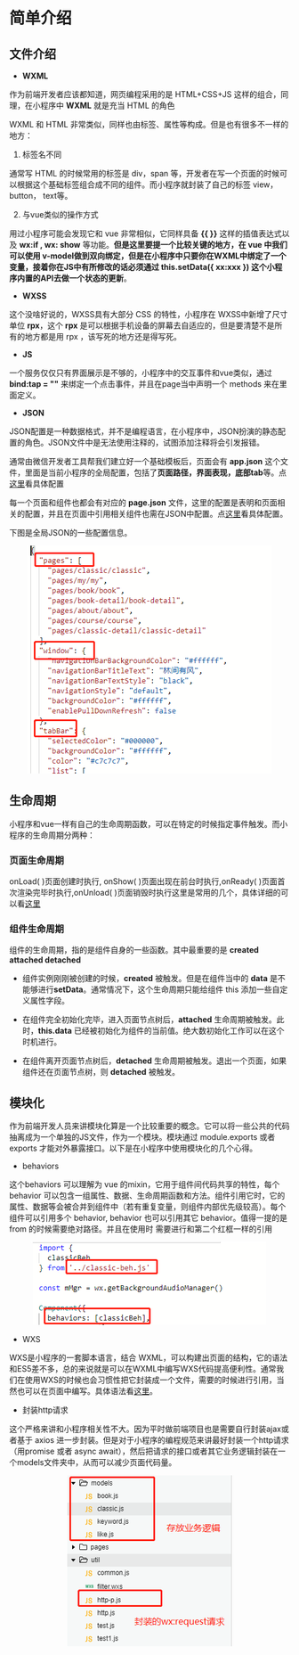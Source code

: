 # 简单介绍

## 文件介绍

* **WXML**   

作为前端开发者应该都知道，网页编程采用的是 HTML+CSS+JS 这样的组合，同理，在小程序中 **WXML** 就是充当 HTML 的角色

WXML 和 HTML 非常类似，同样也由标签、属性等构成。但是也有很多不一样的地方：

1. 标签名不同   

通常写 HTML 的时候常用的标签是 div，span 等，开发者在写一个页面的时候可以根据这个基础标签组合成不同的组件。而小程序就封装了自己的标签 view， button， text等。

2. 与vue类似的操作方式   

用过小程序可能会发现它和 vue 非常相似，它同样具备 **{{ }}** 这样的插值表达式以及 **wx:if , wx: show** 等功能。**但是这里要提一个比较关键的地方，在 vue 中我们可以使用 v-model做到双向绑定，但是在小程序中只要你在WXML中绑定了一个变量，接着你在JS中有所修改的话必须通过 **this.setData({ xx:xxx })**  这个小程序内置的API去做一个状态的更新**。

* **WXSS**   

这个没啥好说的，WXSS具有大部分 CSS 的特性，小程序在 WXSS中新增了尺寸单位 **rpx**，这个 **rpx** 是可以根据手机设备的屏幕去自适应的，但是要清楚不是所有的地方都是用 rpx ，该写死的地方还是得写死。

* **JS**      

一个服务仅仅只有界面展示是不够的，小程序中的交互事件和vue类似，通过**bind:tap = ""** 来绑定一个点击事件，并且在page当中声明一个 methods 来在里面定义。

* **JSON**   

JSON配置是一种数据格式，并不是编程语言，在小程序中，JSON扮演的静态配置的角色。JSON文件中是无法使用注释的，试图添加注释将会引发报错。

通常由微信开发者工具帮我们建立好一个基础模板后，页面会有 **app.json** 这个文件，里面是当前小程序的全局配置，包括了**页面路径，界面表现，底部tab**等。点[这里](https://developers.weixin.qq.com/miniprogram/dev/framework/config.html)看具体配置        

每一个页面和组件也都会有对应的 **page.json** 文件，这里的配置是表明和页面相关的配置，并且在页面中引用相关组件也需在JSON中配置。点[这里](https://developers.weixin.qq.com/miniprogram/dev/framework/config.html#全局配置)看具体配置。        

下图是全局JSON的一些配置信息。

<div align="center"><img src="../.vuepress/public/images-applets/applets_6.png"></div>

## 生命周期    

小程序和vue一样有自己的生命周期函数，可以在特定的时候指定事件触发。而小程序的生命周期分两种：

### 页面生命周期

onLoad( )页面创建时执行, onShow( )页面出现在前台时执行,onReady( )页面首次渲染完毕时执行,onUnload( )页面销毁时执行这里是常用的几个，具体详细的可以看[这里](https://developers.weixin.qq.com/miniprogram/dev/framework/app-service/page-life-cycle.html)   

### 组件生命周期

组件的生命周期，指的是组件自身的一些函数。其中最重要的是 **created attached detached**

* 组件实例刚刚被创建的时候，**created** 被触发。但是在组件当中的 **data** 是不能够进行**setData**。通常情况下，这个生命周期只能给组件 this 添加一些自定义属性字段。

* 在组件完全初始化完毕，进入页面节点树后，**attached** 生命周期被触发。此时，**this.data** 已经被初始化为组件的当前值。绝大数初始化工作可以在这个时机进行。

* 在组件离开页面节点树后，**detached** 生命周期被触发。退出一个页面，如果组件还在页面节点树，则 **detached** 被触发。

## 模块化    

作为前端开发人员来讲模块化算是一个比较重要的概念。它可以将一些公共的代码抽离成为一个单独的JS文件，作为一个模块。模块通过 module.exports 或者 exports 才能对外暴露接口。以下是在小程序中使用模块化的几个心得。

* behaviors   

这个behaviors 可以理解为 vue 的mixin，它用于组件间代码共享的特性，每个 behavior 可以包含一组属性、数据、生命周期函数和方法。组件引用它时，它的属性、数据等会被合并到组件中（若有重复变量，则组件内部优先级较高）。每个组件可以引用多个 behavior, behavior 也可以引用其它 behavior。值得一提的是 from 的时候需要绝对路径。并且在使用时 需要进行和第二个红框一样的引用

<div align="center"><img src="../.vuepress/public/images-applets/applets_7.png"></div>
        
* WXS   

WXS是小程序的一套脚本语言，结合 WXML，可以构建出页面的结构，它的语法和ES5差不多，总的来说就是可以在WXML中编写WXS代码提高便利性。通常我们在使用WXS的时候也会习惯性把它封装成一个文件，需要的时候进行引用，当然也可以在页面中编写。具体语法看[这里](https://developers.weixin.qq.com/miniprogram/dev/reference/wxs/01wxs-module.html)。


* 封装http请求   

这个严格来讲和小程序相关性不大。因为平时做前端项目也是需要自行封装ajax或者基于 axios 进一步封装。但是对于小程序的编程规范来讲最好封装一个http请求（用promise 或者 async await），然后把请求的接口或者其它业务逻辑封装在一个models文件夹中，从而可以减少页面代码量。

<div align="center"><img src="../.vuepress/public/images-applets/applets_8.png"></div>


            
